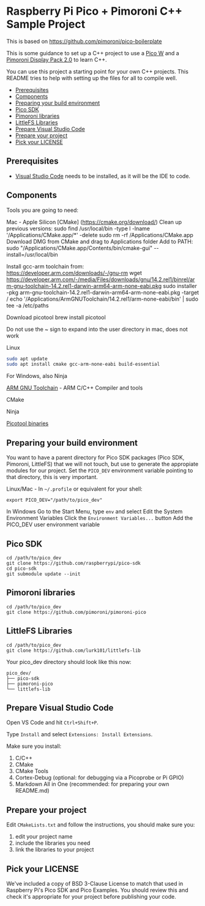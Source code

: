 # Raspberry Pi Pico + Pimoroni C++ Sample Project <!-- omit in toc -->

This is based on https://github.com/pimoroni/pico-boilerplate

This is some guidance to set up a C++ project to use a [Pico W](https://www.raspberrypi.com/documentation/microcontrollers/pico-series.html#pico-1-family) and a [Pimoroni Display Pack 2.0](https://shop.pimoroni.com/products/pico-display-pack-2-0) to learn C++. 

You can use this project a starting point for your own C++ projects. 
This README tries to help with setting up the files for all to compile well.

- [Prerequisites](#prerequisites)
- [Components](#components)
- [Preparing your build environment](#preparing-your-build-environment)
- [Pico SDK](#pico-sdk)
- [Pimoroni libraries](#pimoroni-libraries)
- [LittleFS Libraries](#littlefs-libraries)
- [Prepare Visual Studio Code](#prepare-visual-studio-code)
- [Prepare your project](#prepare-your-project)
- [Pick your LICENSE](#pick-your-license)

## Prerequisites

- [Visual Studio Code](https://code.visualstudio.com/) needs to be installed, as it will be the IDE to code.

## Components

Tools you are going to need:

Mac - Apple Silicon
[CMake] (https://cmake.org/download/)
Clean up previous versions:
sudo find /usr/local/bin -type l -lname '/Applications/CMake.app/*' -delete
sudo rm -rf /Applications/CMake.app
Download DMG from CMake and drag to Applications folder
Add to PATH:
sudo "/Applications/CMake.app/Contents/bin/cmake-gui" --install=/usr/local/bin


Install gcc-arm toolchain from: https://developer.arm.com/downloads/-/gnu-rm
wget https://developer.arm.com/-/media/Files/downloads/gnu/14.2.rel1/binrel/arm-gnu-toolchain-14.2.rel1-darwin-arm64-arm-none-eabi.pkg
sudo installer -pkg arm-gnu-toolchain-14.2.rel1-darwin-arm64-arm-none-eabi.pkg -target /
echo '/Applications/ArmGNUToolchain/14.2.rel1/arm-none-eabi/bin' | sudo tee -a /etc/paths

Download picotool
brew install picotool

Do not use the ~ sign to expand into the user directory in mac, does not work

Linux
```bash
sudo apt update
sudo apt install cmake gcc-arm-none-eabi build-essential
```
For Windows, also Ninja

[ARM GNU Toolchain](https://developer.arm.com/downloads/-/arm-gnu-toolchain-downloads) - ARM C/C++ Compiler and tools

CMake

Ninja

[Picotool binaries](https://github.com/raspberrypi/pico-sdk-tools/releases)


## Preparing your build environment

You want to have a parent directory for Pico SDK packages (Pico SDK, Pimoroni, LittleFS) that we will not touch, but use to generate the appropiate modules for our project. Set the `PICO_DEV` environment variable pointing to that directory, this is very important.  

Linux/Mac - In `~/.profile` or equivalent for your shell:
```
export PICO_DEV="/path/to/pico_dev"
```
In Windows
Go to the Start Menu, type `env` and select Edit the System Environment Variables
Click the `Environment Variables...` button
Add the PICO_DEV user environment variable 


## Pico SDK
```
cd /path/to/pico_dev
git clone https://github.com/raspberrypi/pico-sdk
cd pico-sdk
git submodule update --init
```

## Pimoroni libraries
```
cd /path/to/pico_dev
git clone https://github.com/pimoroni/pimoroni-pico
```

## LittleFS Libraries
```
cd /path/to/pico_dev
git clone https://github.com/lurk101/littlefs-lib
```

Your pico_dev directory should look like this now:
```
pico_dev/
├── pico-sdk
├── pimoroni-pico
└── littlefs-lib  
```

## Prepare Visual Studio Code

Open VS Code and hit `Ctrl+Shift+P`.

Type `Install` and select `Extensions: Install Extensions`.

Make sure you install:

1. C/C++
2. CMake
3. CMake Tools
4. Cortex-Debug (optional: for debugging via a Picoprobe or Pi GPIO)
5. Markdown All in One (recommended: for preparing your own README.md)

## Prepare your project

Edit `CMakeLists.txt` and follow the instructions, you should make sure you:

1. edit your project name
2. include the libraries you need
2. link the libraries to your project

## Pick your LICENSE

We've included a copy of BSD 3-Clause License to match that used in Raspberry Pi's Pico SDK and Pico Examples. You should review this and check it's appropriate for your project before publishing your code.
